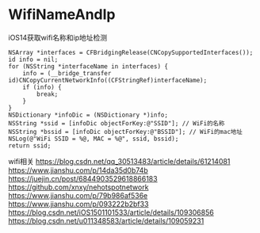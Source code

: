 # WifiNameAndIp
iOS14获取wifi名称和ip地址检测
```
NSArray *interfaces = CFBridgingRelease(CNCopySupportedInterfaces());
id info = nil;
for (NSString *interfaceName in interfaces) {
    info = (__bridge_transfer id)CNCopyCurrentNetworkInfo((CFStringRef)interfaceName);
    if (info) {
        break;
    }
}
NSDictionary *infoDic = (NSDictionary *)info;
NSString *ssid = [infoDic objectForKey:@"SSID"]; // WiFi的名称
NSString *bssid = [infoDic objectForKey:@"BSSID"]; // WiFi的mac地址
NSLog(@"WiFi SSID = %@, MAC = %@", ssid, bssid);
return ssid;
```
wifi相关
https://blog.csdn.net/qq_30513483/article/details/61214081
https://www.jianshu.com/p/14da35d0b74b
https://juejin.cn/post/6844903529618866183
https://github.com/xnxy/nehotspotnetwork
https://www.jianshu.com/p/79b986af536e
https://www.jianshu.com/p/093222b2bf33
https://blog.csdn.net/iOS1501101533/article/details/109306856
https://blog.csdn.net/u011348583/article/details/109059231
